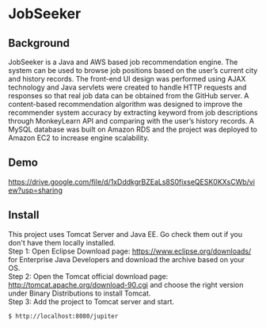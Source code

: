 # JobSeeker
## Background
JobSeeker is a Java and AWS based job recommendation engine. The system can be used to browse job positions based on the user’s current city and history records. The front-end UI design was performed using AJAX technology and Java servlets were created to handle HTTP requests and responses so that real job data can be obtained from the GitHub server. A content-based recommendation algorithm was designed to improve the recommender system accuracy by extracting keyword from job descriptions through MonkeyLearn API and comparing with the user’s history records. A MySQL database was built on Amazon RDS and the project was deployed to Amazon EC2 to increase engine scalability.
## Demo
https://drive.google.com/file/d/1xDddkgrBZEaLs8S0fixseQESK0KXsCWb/view?usp=sharing
## Install
This project uses Tomcat Server and Java EE. Go check them out if you don't have them locally installed.   
Step 1: Open Eclipse Download page: https://www.eclipse.org/downloads/ for Enterprise Java Developers and download the archive based on your OS.   
Step 2: Open the Tomcat official download page: http://tomcat.apache.org/download-90.cgi and choose the right version under Binary Distributions to install Tomcat.  
Step 3: Add the project to Tomcat server and start.
```sh
$ http://localhost:8080/jupiter
```
